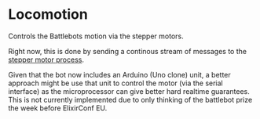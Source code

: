# Locomotion

Controls the Battlebots motion via the stepper motors.

Right now, this is done by sending a continous stream of messages to the [stepper motor  process](lib/locomotion/stepper_motor.ex).

Given that the bot now includes an Arduino (Uno clone) unit, a better approach might be use that unit to control the motor (via the serial interface) as the microprocessor can give better hard realtime guarantees. This is not currently implemented due to only thinking of the battlebot prize the week before ElixirConf EU.
